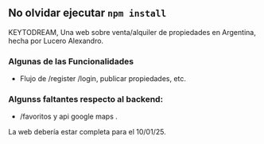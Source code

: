 ## No olvidar ejecutar `npm install`

KEYTODREAM, Una web sobre venta/alquiler de propiedades en Argentina, hecha por Lucero Alexandro.

### Algunas de las Funcionalidades
- Flujo de /register /login, publicar propiedades, etc.

### Algunss faltantes respecto al backend:
- /favoritos y api google maps .

La web debería estar completa para el 10/01/25.
